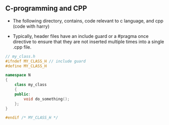 ## C-programming and CPP
- The following directory, contains, code relevant to c language, and cpp (code with harry)

- Typically, header files have an include guard or a #pragma once directive to ensure that they are not inserted multiple times into a single .cpp file.

```cpp
// my_class.h
#ifndef MY_CLASS_H // include guard
#define MY_CLASS_H

namespace N
{
    class my_class
    {
    public:
        void do_something();
    };
}

#endif /* MY_CLASS_H */
```